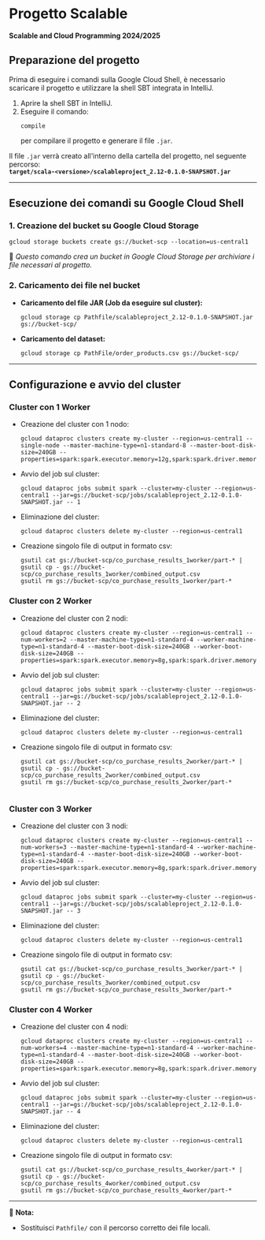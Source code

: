 # **Progetto Scalable**  
**Scalable and Cloud Programming 2024/2025**  

## **Preparazione del progetto**  
Prima di eseguire i comandi sulla Google Cloud Shell, è necessario scaricare il progetto e utilizzare la shell SBT integrata in IntelliJ.  

1. Aprire la shell SBT in IntelliJ.  
2. Eseguire il comando:  
   ```
   compile
   ```  
   per compilare il progetto e generare il file `.jar`.  

Il file `.jar` verrà creato all'interno della cartella del progetto, nel seguente percorso:  
**`target/scala-<versione>/scalableproject_2.12-0.1.0-SNAPSHOT.jar`**  

---

## **Esecuzione dei comandi su Google Cloud Shell**  

### **1. Creazione del bucket su Google Cloud Storage**  
```
gcloud storage buckets create gs://bucket-scp --location=us-central1
```
📌 *Questo comando crea un bucket in Google Cloud Storage per archiviare i file necessari al progetto.*  

### **2. Caricamento dei file nel bucket**  
- **Caricamento del file JAR (Job da eseguire sul cluster):**  
  ```
  gcloud storage cp Pathfile/scalableproject_2.12-0.1.0-SNAPSHOT.jar gs://bucket-scp/
  ```
- **Caricamento del dataset:**  
  ```
  gcloud storage cp PathFile/order_products.csv gs://bucket-scp/
  ```

---

## **Configurazione e avvio del cluster**  

### **Cluster con 1 Worker**  
- Creazione del cluster con 1 nodo:  
  ```
  gcloud dataproc clusters create my-cluster --region=us-central1 --single-node --master-machine-type=n1-standard-8 --master-boot-disk-size=240GB --properties=spark:spark.executor.memory=12g,spark:spark.driver.memory=12g,spark:spark.shuffle.memoryFraction=0.6
  ```
- Avvio del job sul cluster:  
  ```
  gcloud dataproc jobs submit spark --cluster=my-cluster --region=us-central1 --jar=gs://bucket-scp/jobs/scalableproject_2.12-0.1.0-SNAPSHOT.jar -- 1
  ```
- Eliminazione del cluster:  
  ```
  gcloud dataproc clusters delete my-cluster --region=us-central1 
  ```
- Creazione singolo file di output in formato csv:
  ```
  gsutil cat gs://bucket-scp/co_purchase_results_1worker/part-* | gsutil cp - gs://bucket-scp/co_purchase_results_1worker/combined_output.csv
  gsutil rm gs://bucket-scp/co_purchase_results_1worker/part-*  
  ``` 

### **Cluster con 2 Worker**  
- Creazione del cluster con 2 nodi:  
  ```
  gcloud dataproc clusters create my-cluster --region=us-central1 --num-workers=2 --master-machine-type=n1-standard-4 --worker-machine-type=n1-standard-4 --master-boot-disk-size=240GB --worker-boot-disk-size=240GB --properties=spark:spark.executor.memory=8g,spark:spark.driver.memory=8g,spark:spark.shuffle.memoryFraction=0.6,spark:spark.io.compression.codec=lz4
  ```
- Avvio del job sul cluster:  
  ```
  gcloud dataproc jobs submit spark --cluster=my-cluster --region=us-central1 --jar=gs://bucket-scp/jobs/scalableproject_2.12-0.1.0-SNAPSHOT.jar -- 2
  ```
- Eliminazione del cluster:  
  ```
  gcloud dataproc clusters delete my-cluster --region=us-central1 
  ```
- Creazione singolo file di output in formato csv:
  ```
  gsutil cat gs://bucket-scp/co_purchase_results_2worker/part-* | gsutil cp - gs://bucket-scp/co_purchase_results_2worker/combined_output.csv
  gsutil rm gs://bucket-scp/co_purchase_results_2worker/part-*  
  ``` 
  ```

### **Cluster con 3 Worker**  
- Creazione del cluster con 3 nodi:  
  ```
  gcloud dataproc clusters create my-cluster --region=us-central1 --num-workers=3 --master-machine-type=n1-standard-4 --worker-machine-type=n1-standard-4 --master-boot-disk-size=240GB --worker-boot-disk-size=240GB --properties=spark:spark.executor.memory=8g,spark:spark.driver.memory=8g,spark:spark.shuffle.memoryFraction=0.6,spark:spark.io.compression.codec=lz4
  ```
- Avvio del job sul cluster:  
  ```
  gcloud dataproc jobs submit spark --cluster=my-cluster --region=us-central1 --jar=gs://bucket-scp/jobs/scalableproject_2.12-0.1.0-SNAPSHOT.jar -- 3
  ```
- Eliminazione del cluster:  
  ```
  gcloud dataproc clusters delete my-cluster --region=us-central1 
  ```
- Creazione singolo file di output in formato csv:
  ```
  gsutil cat gs://bucket-scp/co_purchase_results_3worker/part-* | gsutil cp - gs://bucket-scp/co_purchase_results_3worker/combined_output.csv
  gsutil rm gs://bucket-scp/co_purchase_results_3worker/part-*  
  ``` 

### **Cluster con 4 Worker**  
- Creazione del cluster con 4 nodi:  
  ```
  gcloud dataproc clusters create my-cluster --region=us-central1 --num-workers=4 --master-machine-type=n1-standard-4 --worker-machine-type=n1-standard-4 --master-boot-disk-size=240GB --worker-boot-disk-size=240GB --properties=spark:spark.executor.memory=8g,spark:spark.driver.memory=8g,spark:spark.shuffle.memoryFraction=0.6,spark:spark.io.compression.codec=lz4
  ```
- Avvio del job sul cluster:  
  ```
  gcloud dataproc jobs submit spark --cluster=my-cluster --region=us-central1 --jar=gs://bucket-scp/jobs/scalableproject_2.12-0.1.0-SNAPSHOT.jar -- 4
  ```
- Eliminazione del cluster:  
  ```
  gcloud dataproc clusters delete my-cluster --region=us-central1 
  ```
- Creazione singolo file di output in formato csv:
  ```
  gsutil cat gs://bucket-scp/co_purchase_results_4worker/part-* | gsutil cp - gs://bucket-scp/co_purchase_results_4worker/combined_output.csv
  gsutil rm gs://bucket-scp/co_purchase_results_4worker/part-*  
  ``` 
---

📌 **Nota:**  
- Sostituisci `Pathfile/` con il percorso corretto dei file locali.   
